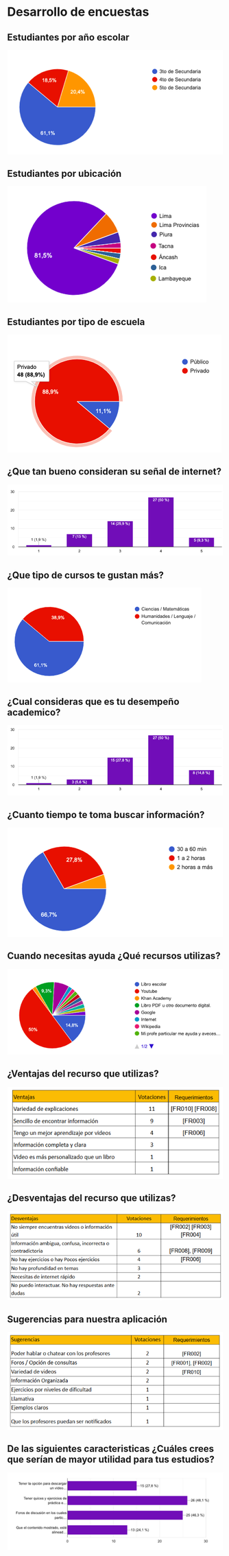 # Desarrollo de encuestas

## Estudiantes por año escolar
![](images/encuestas/estudiantes_por_anio.png)

## Estudiantes por ubicación
![](images/encuestas/estudiantes_por_ubicacion.png)

## Estudiantes por tipo de escuela
![](images/encuestas/estudiantes_por_tipo_escuela.png)

## ¿Que tan bueno consideran su señal de internet?
![](images/encuestas/estudiantes_senal_internet.png)

## ¿Que tipo de cursos te gustan más?
![](images/encuestas/estudiantes_preferencias.png)

## ¿Cual consideras que es tu desempeño academico?
![](images/encuestas/estudiantes_desempenio.png)

## ¿Cuanto tiempo te toma buscar información?
![](images/encuestas/estudiantes_tiempo_busqueda.png)

## Cuando necesitas ayuda ¿Qué recursos utilizas?
![](images/encuestas/estudiantes_recursos_usados.png)

## ¿Ventajas del recurso que utilizas?
![](images/encuestas/tabla_ventajas_recursos.png)

## ¿Desventajas del recurso que utilizas?
![](images/encuestas/tabla_desventajas_recursos.png)

## Sugerencias para nuestra aplicación
![](images/encuestas/tabla_sugerencias.png)

## De las siguientes caracteristicas ¿Cuáles crees que serían de mayor utilidad para tus estudios?
![](images/encuestas/caracteristicas_utiles.png)